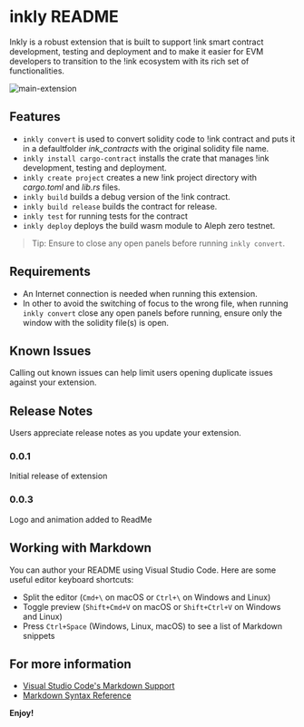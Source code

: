 # inkly README

Inkly is a robust extension that is built to support !ink smart contract development, testing and deployment and to make it easier for EVM developers to transition to the !ink ecosystem with its rich set of functionalities.    

![main-extension](https://github.com/josidbobo/aleph-zero-project/assets/38986781/b70d81dd-3f8b-4ca6-8ab8-6a5b26207e0e)
  

## Features

* `inkly convert` is used to convert solidity code to !ink contract and puts it in a defaultfolder _ink_contracts_ with the original solidity file name.  
* `inkly install cargo-contract` installs the crate that manages !ink development, testing and deployment.  
* `inkly create project` creates a new !ink project directory with _cargo.toml_ and _lib.rs_ files.
* `inkly build` builds a debug version of the !ink contract.  
* `inkly build release` builds the contract for release.
* `inkly test` for running tests for the contract
* `inkly deploy` deploys the build wasm module to Aleph zero testnet.
   
> Tip: Ensure to close any open panels before running `inkly convert`.

## Requirements

* An Internet connection is needed when running this extension.   
* In other to avoid the switching of focus to the wrong file, when running `inkly convert` close any open panels before running, ensure only the window with the solidity file(s) is open.

## Known Issues

Calling out known issues can help limit users opening duplicate issues against your extension.

## Release Notes

Users appreciate release notes as you update your extension.

### 0.0.1

Initial release of extension

### 0.0.3
Logo and animation added to ReadMe

## Working with Markdown

You can author your README using Visual Studio Code.  Here are some useful editor keyboard shortcuts:

* Split the editor (`Cmd+\` on macOS or `Ctrl+\` on Windows and Linux)
* Toggle preview (`Shift+Cmd+V` on macOS or `Shift+Ctrl+V` on Windows and Linux)
* Press `Ctrl+Space` (Windows, Linux, macOS) to see a list of Markdown snippets

## For more information

* [Visual Studio Code's Markdown Support](http://code.visualstudio.com/docs/languages/markdown)
* [Markdown Syntax Reference](https://help.github.com/articles/markdown-basics/)

**Enjoy!**
